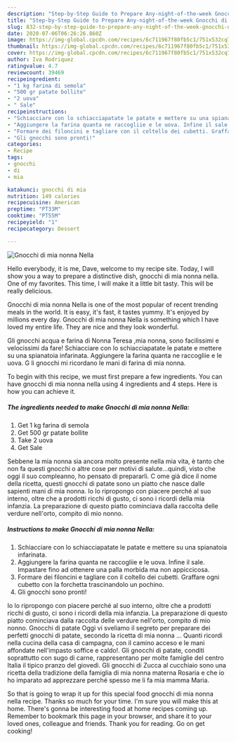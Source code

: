 ```yaml
---
description: "Step-by-Step Guide to Prepare Any-night-of-the-week Gnocchi di mia nonna Nella"
title: "Step-by-Step Guide to Prepare Any-night-of-the-week Gnocchi di mia nonna Nella"
slug: 832-step-by-step-guide-to-prepare-any-night-of-the-week-gnocchi-di-mia-nonna-nella
date: 2020-07-06T06:26:26.860Z
image: https://img-global.cpcdn.com/recipes/6c711967f80fb5c1/751x532cq70/gnocchi-di-mia-nonna-nella-recipe-main-photo.jpg
thumbnail: https://img-global.cpcdn.com/recipes/6c711967f80fb5c1/751x532cq70/gnocchi-di-mia-nonna-nella-recipe-main-photo.jpg
cover: https://img-global.cpcdn.com/recipes/6c711967f80fb5c1/751x532cq70/gnocchi-di-mia-nonna-nella-recipe-main-photo.jpg
author: Iva Rodriquez
ratingvalue: 4.7
reviewcount: 39469
recipeingredient:
- "1 kg farina di semola"
- "500 gr patate bollite"
- "2 uova"
- " Sale"
recipeinstructions:
- "Schiacciare con lo schiacciapatate le patate e mettere su una spianatoia infarinata."
- "Aggiungere la farina quanta ne raccogliie e le uova. Infine il sale. Impastare fino ad ottenere una palla morbida ma non appiccicosa."
- "Formare dei filoncini e tagliare con il coltello dei cubetti. Graffare ogni cubetto con la forchetta trascinandolo un pochino."
- "Gli gnocchi sono pronti!"
categories:
- Recipe
tags:
- gnocchi
- di
- mia

katakunci: gnocchi di mia 
nutrition: 149 calories
recipecuisine: American
preptime: "PT33M"
cooktime: "PT55M"
recipeyield: "1"
recipecategory: Dessert

---
```



![Gnocchi di mia nonna Nella](https://img-global.cpcdn.com/recipes/6c711967f80fb5c1/751x532cq70/gnocchi-di-mia-nonna-nella-recipe-main-photo.jpg)

Hello everybody, it is me, Dave, welcome to my recipe site. Today, I will show you a way to prepare a distinctive dish, gnocchi di mia nonna nella. One of my favorites. This time, I will make it a little bit tasty. This will be really delicious.

Gnocchi di mia nonna Nella is one of the most popular of recent trending meals in the world. It is easy, it's fast, it tastes yummy. It's enjoyed by millions every day. Gnocchi di mia nonna Nella is something which I have loved my entire life. They are nice and they look wonderful.

Gli gnocchi acqua e farina di Nonna Teresa ,mia nonna, sono facilissimi e velocissimi da fare! Schiacciare con lo schiacciapatate le patate e mettere su una spianatoia infarinata. Aggiungere la farina quanta ne raccogliie e le uova. G li gnocchi mi ricordano le mani di farina di mia nonna.


To begin with this recipe, we must first prepare a few ingredients. You can have gnocchi di mia nonna nella using 4 ingredients and 4 steps. Here is how you can achieve it.

<!--inarticleads1-->

##### The ingredients needed to make Gnocchi di mia nonna Nella:

1. Get 1 kg farina di semola
1. Get 500 gr patate bollite
1. Take 2 uova
1. Get  Sale


Sebbene la mia nonna sia ancora molto presente nella mia vita, è tanto che non fa questi gnocchi o altre cose per motivi di salute…quindi, visto che oggi il suo compleanno, ho pensato di prepararli. C ome già dice il nome della ricetta, questi gnocchi di patate sono un piatto che nasce dalle sapienti mani di mia nonna. Io lo ripropongo con piacere perché al suo interno, oltre che a prodotti ricchi di gusto, ci sono i ricordi della mia infanzia. La preparazione di questo piatto cominciava dalla raccolta delle verdure nell&#39;orto, compito di mio nonno. 

<!--inarticleads2-->

##### Instructions to make Gnocchi di mia nonna Nella:

1. Schiacciare con lo schiacciapatate le patate e mettere su una spianatoia infarinata.
1. Aggiungere la farina quanta ne raccogliie e le uova. Infine il sale. Impastare fino ad ottenere una palla morbida ma non appiccicosa.
1. Formare dei filoncini e tagliare con il coltello dei cubetti. Graffare ogni cubetto con la forchetta trascinandolo un pochino.
1. Gli gnocchi sono pronti!


Io lo ripropongo con piacere perché al suo interno, oltre che a prodotti ricchi di gusto, ci sono i ricordi della mia infanzia. La preparazione di questo piatto cominciava dalla raccolta delle verdure nell&#39;orto, compito di mio nonno. Gnocchi di patate Oggi vi sveliamo il segreto per preparare dei perfetti gnocchi di patate, secondo la ricetta di mia nonna … Quanti ricordi nella cucina della casa di campagna, con il camino acceso e le mani affondate nell&#39;impasto soffice e caldo!. Gli gnocchi di patate, conditi soprattutto con sugo di carne, rappresentano per molte famiglie del centro Italia il tipico pranzo del giovedì. Gli gnocchi di Zucca al cucchiaio sono una ricetta della tradizione della famiglia di mia nonna materna Rosaria e che io ho imparato ad apprezzare perché spesso me li fa mia mamma Maria. 

So that is going to wrap it up for this special food gnocchi di mia nonna nella recipe. Thanks so much for your time. I'm sure you will make this at home. There's gonna be interesting food at home recipes coming up. Remember to bookmark this page in your browser, and share it to your loved ones, colleague and friends. Thank you for reading. Go on get cooking!
